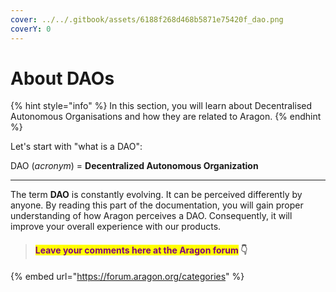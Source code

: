 ```yaml
---
cover: ../../.gitbook/assets/6188f268d468b5871e75420f_dao.png
coverY: 0
---
```


# About DAOs

{% hint style="info" %}
In this section, you will learn about Decentralised Autonomous Organisations and how they are related to Aragon.&#x20;
{% endhint %}



Let's start with "what is a DAO":

DAO (_acronym_) = **Decentralized Autonomous Organization**

****

The term **DAO** is constantly evolving. It can be perceived differently by anyone. By reading this part of the documentation, you will gain proper understanding of how Aragon perceives a DAO. Consequently, it will improve your overall experience with our products.



> #### <mark style="color:purple;">Leave your comments here at the Aragon forum</mark> 👇

{% embed url="https://forum.aragon.org/categories" %}
